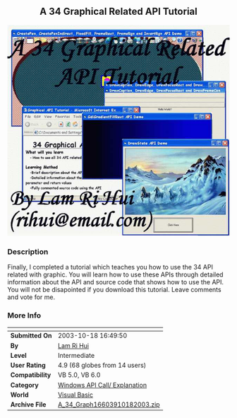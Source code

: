 ﻿<div align="center">

## A 34 Graphical Related API Tutorial

<img src="PIC200310202253182379.JPG">
</div>

### Description

Finally, I completed a tutorial which teaches you how to use the 34 API related with graphic. You will learn how to use these APIs through detailed information about the API and source code that shows how to use the API. You will not be disapointed if you download this tutorial. Leave comments and vote for me.
 
### More Info
 


<span>             |<span>
---                |---
**Submitted On**   |2003-10-18 16:49:50
**By**             |[Lam Ri Hui](https://github.com/Planet-Source-Code/PSCIndex/blob/master/ByAuthor/lam-ri-hui.md)
**Level**          |Intermediate
**User Rating**    |4.9 (68 globes from 14 users)
**Compatibility**  |VB 5\.0, VB 6\.0
**Category**       |[Windows API Call/ Explanation](https://github.com/Planet-Source-Code/PSCIndex/blob/master/ByCategory/windows-api-call-explanation__1-39.md)
**World**          |[Visual Basic](https://github.com/Planet-Source-Code/PSCIndex/blob/master/ByWorld/visual-basic.md)
**Archive File**   |[A\_34\_Graph16603910182003\.zip](https://github.com/Planet-Source-Code/lam-ri-hui-a-34-graphical-related-api-tutorial__1-49316/archive/master.zip)








